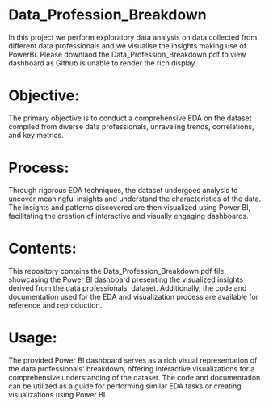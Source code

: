 # Data_Profession_Breakdown
In this project we perform exploratory data analysis on data collected from different data professionals and we visualise the insights making use of PowerBi.
Please downlaod the Data_Profession_Breakdown.pdf to view dashboard as Github is unable to render the rich display.

# Objective:
The primary objective is to conduct a comprehensive EDA on the dataset compiled from diverse data professionals, unraveling trends, correlations, and key metrics.

# Process:
Through rigorous EDA techniques, the dataset undergoes analysis to uncover meaningful insights and understand the characteristics of the data.
The insights and patterns discovered are then visualized using Power BI, facilitating the creation of interactive and visually engaging dashboards.

# Contents:
This repository contains the Data_Profession_Breakdown.pdf file, showcasing the Power BI dashboard presenting the visualized insights derived from the data professionals' dataset.
Additionally, the code and documentation used for the EDA and visualization process are available for reference and reproduction.

# Usage:
The provided Power BI dashboard serves as a rich visual representation of the data professionals' breakdown, offering interactive visualizations for a comprehensive understanding of the dataset.
The code and documentation can be utilized as a guide for performing similar EDA tasks or creating visualizations using Power BI.
